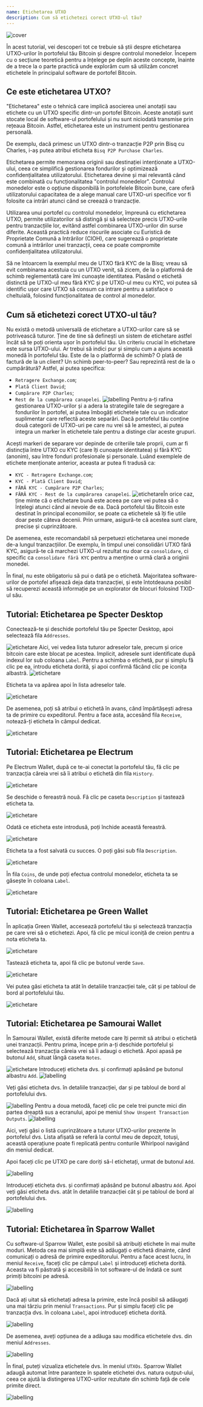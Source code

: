 ```yaml
---
name: Etichetarea UTXO
description: Cum să etichetezi corect UTXO-ul tău?
---
```

![cover](assets/cover.webp)

În acest tutorial, vei descoperi tot ce trebuie să știi despre etichetarea UTXO-urilor în portofelul tău Bitcoin și despre controlul monedelor. Începem cu o secțiune teoretică pentru a înțelege pe deplin aceste concepte, înainte de a trece la o parte practică unde explorăm cum să utilizăm concret etichetele în principalul software de portofel Bitcoin.

## Ce este etichetarea UTXO?
"Etichetarea" este o tehnică care implică asocierea unei anotații sau etichete cu un UTXO specific dintr-un portofel Bitcoin. Aceste anotații sunt stocate local de software-ul portofelului și nu sunt niciodată transmise prin rețeaua Bitcoin. Astfel, etichetarea este un instrument pentru gestionarea personală.

De exemplu, dacă primesc un UTXO dintr-o tranzacție P2P prin Bisq cu Charles, i-aș putea atribui eticheta `Bisq P2P Purchase Charles`.

Etichetarea permite memorarea originii sau destinației intenționate a UTXO-ului, ceea ce simplifică gestionarea fondurilor și optimizează confidențialitatea utilizatorului. Etichetarea devine și mai relevantă când este combinată cu funcționalitatea "controlul monedelor". Controlul monedelor este o opțiune disponibilă în portofelele Bitcoin bune, care oferă utilizatorului capacitatea de a alege manual care UTXO-uri specifice vor fi folosite ca intrări atunci când se creează o tranzacție.

Utilizarea unui portofel cu controlul monedelor, împreună cu etichetarea UTXO, permite utilizatorilor să distingă și să selecteze precis UTXO-urile pentru tranzacțiile lor, evitând astfel combinarea UTXO-urilor din surse diferite. Această practică reduce riscurile asociate cu Euristică de Proprietate Comună a Intrărilor (CIOH), care sugerează o proprietate comună a intrărilor unei tranzacții, ceea ce poate compromite confidențialitatea utilizatorului.

Să ne întoarcem la exemplul meu de UTXO fără KYC de la Bisq; vreau să evit combinarea acestuia cu un UTXO venit, să zicem, de la o platformă de schimb reglementată care îmi cunoaște identitatea. Plasând o etichetă distinctă pe UTXO-ul meu fără KYC și pe UTXO-ul meu cu KYC, voi putea să identific ușor care UTXO să consum ca intrare pentru a satisface o cheltuială, folosind funcționalitatea de control al monedelor.

## Cum să etichetezi corect UTXO-ul tău?
Nu există o metodă universală de etichetare a UTXO-urilor care să se potrivească tuturor. Ține de tine să definești un sistem de etichetare astfel încât să te poți orienta ușor în portofelul tău.
Un criteriu crucial în etichetare este sursa UTXO-ului. Ar trebui să indici pur și simplu cum a ajuns această monedă în portofelul tău. Este de la o platformă de schimb? O plată de factură de la un client? Un schimb peer-to-peer? Sau reprezintă rest de la o cumpărătură? Astfel, ai putea specifica:
- `Retragere Exchange.com`;
- `Plată Client David`;
- `Cumpărare P2P Charles`;
- `Rest de la cumpărarea canapelei`.
![labelling](assets/en/1.webp)
Pentru a-ți rafina gestionarea UTXO-urilor și a adera la strategiile tale de segregare a fondurilor în portofel, ai putea îmbogăți etichetele tale cu un indicator suplimentar care reflectă aceste separări. Dacă portofelul tău conține două categorii de UTXO-uri pe care nu vrei să le amesteci, ai putea integra un marker în etichetele tale pentru a distinge clar aceste grupuri.

Acești markeri de separare vor depinde de criteriile tale proprii, cum ar fi distincția între UTXO cu KYC (care îți cunoaște identitatea) și fără KYC (anonim), sau între fonduri profesionale și personale. Luând exemplele de etichete menționate anterior, aceasta ar putea fi tradusă ca:
- `KYC - Retragere Exchange.com`;
- `KYC - Plată Client David`;
- `FĂRĂ KYC - Cumpărare P2P Charles`;
- `FĂRĂ KYC - Rest de la cumpărarea canapelei`.
![etichetare](assets/en/2.webp)În orice caz, ține minte că o etichetare bună este aceea pe care vei putea să o înțelegi atunci când ai nevoie de ea. Dacă portofelul tău Bitcoin este destinat în principal economiilor, se poate ca etichetele să îți fie utile doar peste câteva decenii. Prin urmare, asigură-te că acestea sunt clare, precise și cuprinzătoare.

De asemenea, este recomandabil să perpetuezi etichetarea unei monede de-a lungul tranzacțiilor. De exemplu, în timpul unei consolidări UTXO fără KYC, asigură-te că marchezi UTXO-ul rezultat nu doar ca `consolidare`, ci specific ca `consolidare fără KYC` pentru a menține o urmă clară a originii monedei.

În final, nu este obligatoriu să pui o dată pe o etichetă. Majoritatea software-urilor de portofel afișează deja data tranzacției, și este întotdeauna posibil să recuperezi această informație pe un explorator de blocuri folosind TXID-ul său.

## Tutorial: Etichetarea pe Specter Desktop

Conectează-te și deschide portofelul tău pe Specter Desktop, apoi selectează fila `Addresses`.

![etichetare](assets/notext/3.webp)
Aici, vei vedea lista tuturor adreselor tale, precum și orice bitcoin care este blocat pe acestea. Implicit, adresele sunt identificate după indexul lor sub coloana `Label`. Pentru a schimba o etichetă, pur și simplu fă clic pe ea, introdu eticheta dorită, și apoi confirmă făcând clic pe iconița albastră.
![etichetare](assets/notext/4.webp)

Eticheta ta va apărea apoi în lista adreselor tale.

![etichetare](assets/notext/5.webp)

De asemenea, poți să atribui o etichetă în avans, când împărtășești adresa ta de primire cu expeditorul. Pentru a face asta, accesând fila `Receive`, notează-ți eticheta în câmpul dedicat.

![etichetare](assets/notext/6.webp)

## Tutorial: Etichetarea pe Electrum

Pe Electrum Wallet, după ce te-ai conectat la portofelul tău, fă clic pe tranzacția căreia vrei să îi atribui o etichetă din fila `History`.

![etichetare](assets/notext/7.webp)

Se deschide o fereastră nouă. Fă clic pe caseta `Description` și tastează eticheta ta.

![etichetare](assets/notext/8.webp)

Odată ce eticheta este introdusă, poți închide această fereastră.

![etichetare](assets/notext/9.webp)

Eticheta ta a fost salvată cu succes. O poți găsi sub fila `Description`.

![etichetare](assets/notext/10.webp)

În fila `Coins`, de unde poți efectua controlul monedelor, eticheta ta se găsește în coloana `Label`.

![etichetare](assets/notext/11.webp)

## Tutorial: Etichetarea pe Green Wallet

În aplicația Green Wallet, accesează portofelul tău și selectează tranzacția pe care vrei să o etichetezi. Apoi, fă clic pe micul iconiță de creion pentru a nota eticheta ta.

![etichetare](assets/notext/12.webp)

Tastează eticheta ta, apoi fă clic pe butonul verde `Save`.

![etichetare](assets/notext/13.webp)

Vei putea găsi eticheta ta atât în detaliile tranzacției tale, cât și pe tabloul de bord al portofelului tău.

![etichetare](assets/notext/14.webp)

## Tutorial: Etichetarea pe Samourai Wallet

În Samourai Wallet, există diferite metode care îți permit să atribui o etichetă unei tranzacții. Pentru prima, începe prin a-ți deschide portofelul și selectează tranzacția căreia vrei să îi adaugi o etichetă. Apoi apasă pe butonul `Add`, situat lângă caseta `Notes`.

![etichetare](assets/notext/15.webp)
Introduceți eticheta dvs. și confirmați apăsând pe butonul albastru `Add`.
![labelling](assets/notext/16.webp)

Veți găsi eticheta dvs. în detaliile tranzacției, dar și pe tabloul de bord al portofelului dvs.

![labelling](assets/notext/17.webp)
Pentru a doua metodă, faceți clic pe cele trei puncte mici din partea dreaptă sus a ecranului, apoi pe meniul `Show Unspent Transaction Outputs`.
![labelling](assets/notext/18.webp)

Aici, veți găsi o listă cuprinzătoare a tuturor UTXO-urilor prezente în portofelul dvs. Lista afișată se referă la contul meu de depozit, totuși, această operațiune poate fi replicată pentru conturile Whirlpool navigând din meniul dedicat.

Apoi faceți clic pe UTXO pe care doriți să-l etichetați, urmat de butonul `Add`.

![labelling](assets/notext/19.webp)

Introduceți eticheta dvs. și confirmați apăsând pe butonul albastru `Add`. Apoi veți găsi eticheta dvs. atât în detaliile tranzacției cât și pe tabloul de bord al portofelului dvs.

![labelling](assets/notext/20.webp)

## Tutorial: Etichetarea în Sparrow Wallet

Cu software-ul Sparrow Wallet, este posibil să atribuiți etichete în mai multe moduri. Metoda cea mai simplă este să adăugați o etichetă dinainte, când comunicați o adresă de primire expeditorului. Pentru a face acest lucru, în meniul `Receive`, faceți clic pe câmpul `Label` și introduceți eticheta dorită. Aceasta va fi păstrată și accesibilă în tot software-ul de îndată ce sunt primiți bitcoini pe adresă.

![labelling](assets/notext/21.webp)

Dacă ați uitat să etichetați adresa la primire, este încă posibil să adăugați una mai târziu prin meniul `Transactions`. Pur și simplu faceți clic pe tranzacția dvs. în coloana `Label`, apoi introduceți eticheta dorită.

![labelling](assets/notext/22.webp)

De asemenea, aveți opțiunea de a adăuga sau modifica etichetele dvs. din meniul `Addresses`.

![labelling](assets/notext/23.webp)

În final, puteți vizualiza etichetele dvs. în meniul `UTXOs`. Sparrow Wallet adaugă automat între paranteze în spatele etichetei dvs. natura output-ului, ceea ce ajută la distingerea UTXO-urilor rezultate din schimb față de cele primite direct.

![labelling](assets/notext/24.webp)